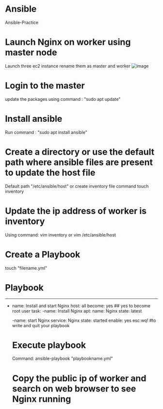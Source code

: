 # Ansible
Ansible-Practice

# Launch Nginx on worker using master node
Launch three ec2 instance rename them as master and worker
![image](https://github.com/ashishramesh9/Ansible/assets/144009382/fbb35a6c-88ca-424e-b5ca-4831ed019377)

# Login to the master
update the packages using command : "sudo apt update"

# Install ansible
Run command : "sudo apt install ansible"

# Create a directory or use the default path where ansible files are present to update the host file
Default path "/etc/ansible/host"
or create inventory file
command touch inventory

# Update the ip address of worker is inventory
Using command: vim inventory or vim /etc/ansible/host

# Create a Playbook
touch "filename.yml"

# Playbook
---
- name: Install and start Nginx
  host: all
  become: yes ## yes to become root user
  task:
    -name: Install Nginx
     apt:
     name: Nginx
     state: latest

    -name: start Nginx
     service: Nginx
     state: started
     enable: yes
  esc:wq!  #to write and quit your playbook

  # Execute playbook
  Command: ansible-playbook "playbookname.yml"

  # Copy the public ip of worker and search on web browser to see Nginx running
    
